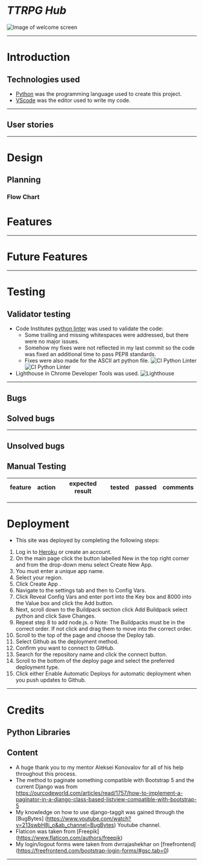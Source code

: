# _TTRPG Hub_ 


![Image of welcome screen](assets/images/welcome-hangman.png)

---
# Introduction

## Technologies used
- [Python](https://www.python.org/) was the programming language used to create this project.
- [VScode](https://code.visualstudio.com/) was the editor used to write my code.

---

## User stories

---

# Design 


## Planning

### Flow Chart


# Features


---

# Future Features

---

# Testing

## Validator testing

* Code Institutes [python linter](http://pep8ci.herokuapp.com/) was used to validate the code:
    - Some trailing and missing whitespaces were addressed, but there were no major issues. 
    - Somehow my fixes were not reflected in my last commit so the code was fixed an additional time to pass PEP8 standards.
    - Fixes were also made for the ASCII art python file.
![CI Python Linter](assets/images/run-linter-2.png)
![CI Python Linter](assets/images/ascii-linter-2.png)
* Lighthouse in Chrome Developer Tools was used.
![Lighthouse](assets/images/lighthouse-hangman.png)


---

## Bugs

## Solved bugs

---

## Unsolved bugs

## Manual Testing

| feature | action | expected result | tested | passed | comments |
| --- | --- | --- | --- | --- | --- |

---

# Deployment

* This site was deployed by completing the following steps:

1. Log in to [Heroku](https://id.heroku.com) or create an account.
2. On the main page click the button labelled New in the top right corner and from the drop-down menu select Create New App.
3. You must enter a unique app name.
4. Select your region.
5. Click Create App .
6. Navigate to the settings tab and then to Config Vars.
7. Click Reveal Config Vars and enter port into the Key box and 8000 into the Value box and click the Add button.
8. Next, scroll down to the Buildpack section click Add Buildpack select python and click Save Changes.
9. Repeat step 8 to add node.js. o Note: The Buildpacks must be in the correct order. If not click and drag them to move into the correct order.
10. Scroll to the top of the page and choose the Deploy tab.
11. Select Github as the deployment method.
12. Confirm you want to connect to GitHub.
13. Search for the repository name and click the connect button.
14. Scroll to the bottom of the deploy page and select the preferred deployment type.
15. Click either Enable Automatic Deploys for automatic deployment when you push updates to Github.

---
# Credits

## Python Libraries


## Content
- A huge thank you to my mentor Aleksei Konovalov for all of his help throughout this process.
- The method to paginate something compatible with Bootstrap 5 and the current Django was from https://ourcodeworld.com/articles/read/1757/how-to-implement-a-paginator-in-a-django-class-based-listview-compatible-with-bootstrap-5 
- My knowledge on how to use django-taggit was gained through the [BugBytes] (https://www.youtube.com/watch?v=213swbH8j_o&ab_channel=BugBytes) Youtube channel.
- Flaticon was taken from [Freepik] (https://www.flaticon.com/authors/freepik)
- My login/logout forms were taken from dvrrajashekhar on [freefrontend] (https://freefrontend.com/bootstrap-login-forms/#gsc.tab=0)


---

